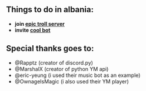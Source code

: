 ## Things to do in albania:
* __join [epic troll server](https://discord.gg/J4yKjnsF9y)__
* __invite [cool bot](https://discord.com/api/oauth2/authorize?client_id=872854535662604348&permissions=1312768&redirect_uri=https%3A%2F%2Fdiscord.com%2Fapi%2Foauth2%2Fauthorize%3Fclient_id%3D872854535662604348%26permissions%3D337984%26scope%3Dbot&scope=bot)__
## Special thanks goes to:
* @Rapptz (creator of discord.py)
* @MarshalX (creator of python YM api)
* @eric-yeung (i used their music bot as an example)
* @OwnageIsMagic (i also used their YM player)
